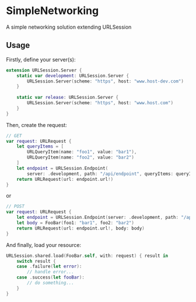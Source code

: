 # SimpleNetworking

A simple networking solution extending URLSession 

## Usage
Firstly, define your server(s):

```swift
extension URLSession.Server {
    static var development: URLSession.Server {
        URLSession.Server(scheme: "https", host: "www.host-dev.com")
    }
    
    static var release: URLSession.Server {
        URLSession.Server(scheme: "https", host: "www.host.com")
    }
}
```

Then, create the request:

```swift
// GET
var request: URLRequest {
    let queryItems = [
        URLQueryItem(name: "foo1", value: "bar1"),
        URLQueryItem(name: "foo2", value: "bar2")
    ]
    let endpoint = URLSession.Endpoint(
        server: .development, path: "/api/endpoint", queryItems: queryItems)
    return URLRequest(url: endpoint.url!)
}
```

or

```swift
// POST
var request: URLRequest {
    let endpoint = URLSession.Endpoint(server: .development, path: "/api/endpoint")
    let body = FooBar(foo1: "bar1", foo2: "bar2")
    return URLRequest(url: endpoint.url!, body: body)
}
```


And finally, load your resource:

```swift
URLSession.shared.load(FooBar.self, with: request) { result in
    switch result {
    case .failure(let error):
        // handle error...
    case .success(let fooBar):
        // do something... 
    }
}
```
